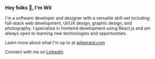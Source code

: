 ### Hey folks 👋, I'm Wil

I'm a software developer and designer with a versatile skill-set including full-stack web development, UI/UX design, graphic design, and photography. I specialize in frontend development using React.js and am always open to learning new technologies and opportunities.
 
Learn more about what I'm up to at [wilgerard.com](https://www.wilgerard.com/) 

Connect with me on [LinkedIn](https://www.linkedin.com/in/wilgerard/)
